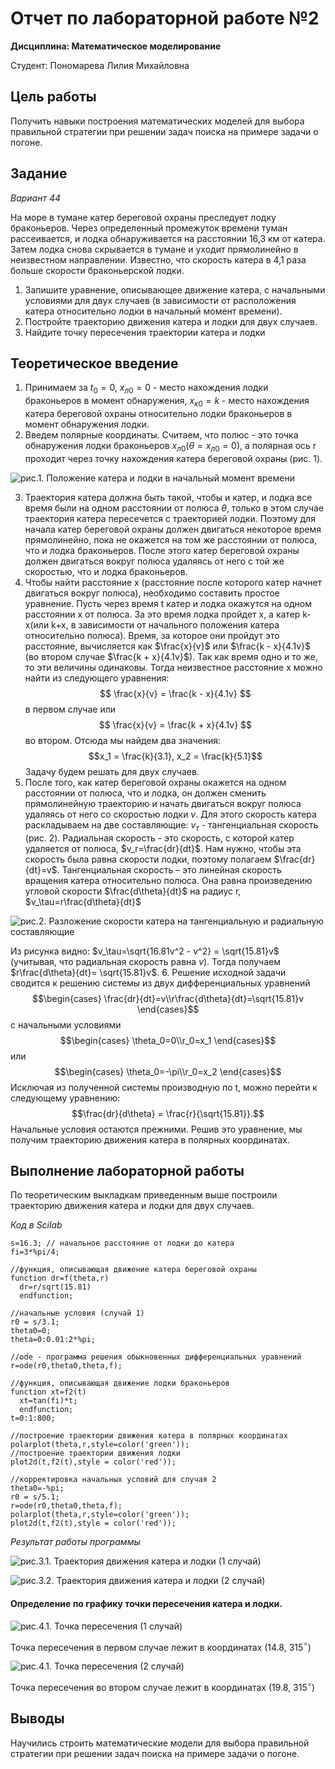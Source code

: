 # Отчет по лабораторной работе №2

**Дисциплина: Математическое моделирование**

Студент: Пономарева Лилия Михайловна


## Цель работы 

Получить навыки построения математических моделей для выбора правильной стратегии при решении задач поиска на примере задачи о погоне.

## Задание

_Вариант 44_

На море в тумане катер береговой охраны преследует лодку браконьеров.
Через определенный промежуток времени туман рассеивается, и лодка
обнаруживается на расстоянии 16,3 км от катера. Затем лодка снова скрывается в
тумане и уходит прямолинейно в неизвестном направлении. Известно, что скорость
катера в 4,1 раза больше скорости браконьерской лодки.

1. Запишите уравнение, описывающее движение катера, с начальными условиями для двух случаев (в зависимости от расположения катера относительно лодки в начальный момент времени). 
2. Постройте траекторию движения катера и лодки для двух случаев.
3. Найдите точку пересечения траектории катера и лодки 

## Теоретическое введение

1. Принимаем за $t_0=0$, $x_{л0}=0$ - место нахождения лодки браконьеров в момент обнаружения, $x_{к0}=k$ - место нахождения катера береговой охраны относительно лодки браконьеров в момент обнаружения лодки. 
2. Введем полярные координаты. Считаем, что полюс - это точка обнаружения лодки браконьеров $x_{л0}(\theta=x_{л0}=0)$, а полярная ось r проходит через точку нахождения катера береговой охраны (рис. 1).

![рис.1. Положение катера и лодки в начальный момент времени](../images/Polar_coord.png)


3. Траектория катера должна быть такой, чтобы и катер, и лодка все время были на одном расстоянии от полюса $\theta$, только в этом случае траектория катера пересечется с траекторией лодки. Поэтому для начала катер береговой охраны должен двигаться некоторое время прямолинейно, пока не окажется на том же расстоянии от полюса, что и лодка браконьеров. После этого катер береговой охраны должен двигаться вокруг полюса удаляясь от него с той же скоростью, что и лодка браконьеров.
4. Чтобы найти расстояние x (расстояние после которого катер начнет двигаться вокруг полюса), необходимо составить простое уравнение. Пусть через время t катер и лодка окажутся на одном расстоянии x от полюса. За это время лодка пройдет x, а катер k-x(или k+x, в зависимости от начального положения катера относительно полюса). Время, за которое они пройдут это расстояние, вычисляется как $\frac{x}{v}$ или $\frac{k - x}{4.1v}$ (во втором случае $\frac{k + x}{4.1v}$). Так как время одно и то же, то эти величины одинаковы. Тогда неизвестное расстояние x можно найти из следующего уравнения: $$ \frac{x}{v} = \frac{k - x}{4.1v} $$ в первом случае или $$ \frac{x}{v} = \frac{k + x}{4.1v} $$ во втором. Отсюда мы найдем два значения: $$x_1 = \frac{k}{3.1}, x_2 = \frac{k}{5.1}$$ Задачу будем решать для двух случаев.
5. После того, как катер береговой охраны окажется на одном расстоянии от полюса, что и лодка, он должен сменить прямолинейную траекторию и начать двигаться вокруг полюса удаляясь от него со скоростью лодки $v$. Для этого скорость катера раскладываем на две составляющие: $v_\tau$ - тангенциальная скорость (рис. 2). Радиальная скорость - это скорость, с которой катер удаляется от полюса, $v_r=\frac{dr}{dt}$. Нам нужно, чтобы эта скорость была равна скорости лодки, поэтому полагаем $\frac{dr}{dt}=v$. Тангенциальная скорость – это линейная скорость вращения катера относительно полюса. Она равна произведению угловой скорости $\frac{d\theta}{dt}$ на радиус r, $v_\tau=r\frac{d\theta}{dt}$

![рис.2. Разложение скорости катера на тангенциальную и радиальную составляющие](../images/velocity.png)

Из рисунка видно: $v_\tau=\sqrt{16.81v^2 - v^2} = \sqrt{15.81}v$ (учитывая, что радиальная скорость равна $v$). Тогда получаем $r\frac{d\theta}{dt}= \sqrt{15.81}v$.
6. Решение исходной задачи сводится к решению системы из двух дифференциальных уравнений $$\begin{cases} \frac{dr}{dt}=v\\r\frac{d\theta}{dt}=\sqrt{15.81}v \end{cases}$$ с начальными условиями $$\begin{cases} \theta_0=0\\r_0=x_1 \end{cases}$$ или $$\begin{cases} \theta_0=-\pi\\r_0=x_2 \end{cases}$$ Исключая из полученной системы производную по t, можно перейти к следующему уравнению: $$\frac{dr}{d\theta} = \frac{r}{\sqrt{15.81}}.$$ Начальные условия остаются прежними. Решив это уравнение, мы получим траекторию движения катера в полярных координатах.

## Выполнение лабораторной работы

По теоретическим выкладкам приведенным выше построили траекторию движения катера и лодки для двух случаев.

*Код в Scilab*

``` 
s=16.3; // начальное расстояние от лодки до катера
fi=3*%pi/4;

//функция, описывающая движение катера береговой охраны 
function dr=f(theta,r)
  dr=r/sqrt(15.81)
  endfunction;

//начальные условия (случай 1)
r0 = s/3.1;
theta0=0;
theta=0:0.01:2*%pi;

//ode - программа решения обыкновенных дифференциальных уравнений
r=ode(r0,theta0,theta,f);

//функция, описывающая движение лодки браконьеров
function xt=f2(t)
  xt=tan(fi)*t;
  endfunction;
t=0:1:800;

//построение траектории движения катера в полярных координатах
polarplot(theta,r,style=color('green'));
//построение траектории движения лодки
plot2d(t,f2(t),style = color('red'));

//корректировка начальных условий для случая 2
theta0=-%pi;
r0 = s/5.1;
r=ode(r0,theta0,theta,f);
polarplot(theta,r,style=color('green'));
plot2d(t,f2(t),style = color('red'));
```

*Результат работы программы*

![рис.3.1. Траектория движения катера и лодки (1 случай)](../images/graph1.jpg)


![рис.3.2. Траектория движения катера и лодки (2 случай)](../images/graph2.jpg)


#### Определение по графику точки пересечения катера и лодки.

![рис.4.1. Точка пересечения (1 случай)](../images/graph1(intersection).jpg)

Точка пересечения в первом случае лежит в координатах (14.8, 315$^\circ$)

![рис.4.1. Точка пересечения (2 случай)](../images/graph2(intersection).jpg)

Точка пересечения во втором случае лежит в координатах (19.8, 315$^\circ$)


## Выводы

Научились строить математические модели для выбора правильной стратегии при решении задач поиска на примере задачи о погоне. 
